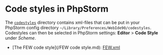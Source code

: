 # Code styles in PhpStorm

The [`codestyles`](codestyles) directory contains xml-files that can be put in your PhpStorm config directory `~/Library/Preferences/WebIde90/codestyles`.
Codestyles can then be selected in PhpStorm settings: __Editor__ > __Code Style__ under *Scheme*.

* [The FEW code style](/FEW code style.md): [FEW.xml](codestyles/FEW.xml)

